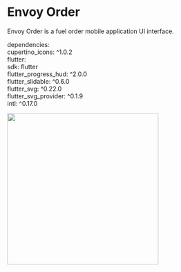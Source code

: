 # Envoy Order

Envoy Order is a fuel order mobile application UI interface.</br>

dependencies:</br>
  cupertino_icons: ^1.0.2</br>
  flutter:</br>
    sdk: flutter</br>
  flutter_progress_hud: ^2.0.0</br>
  flutter_slidable: ^0.6.0</br>
  flutter_svg: ^0.22.0</br>
  flutter_svg_provider: ^0.1.9</br>
  intl: ^0.17.0</br>

<img src="https://user-images.githubusercontent.com/46728765/171592597-4bb4085b-0ef3-4333-958f-f23b83db202e.gif" width="350">
